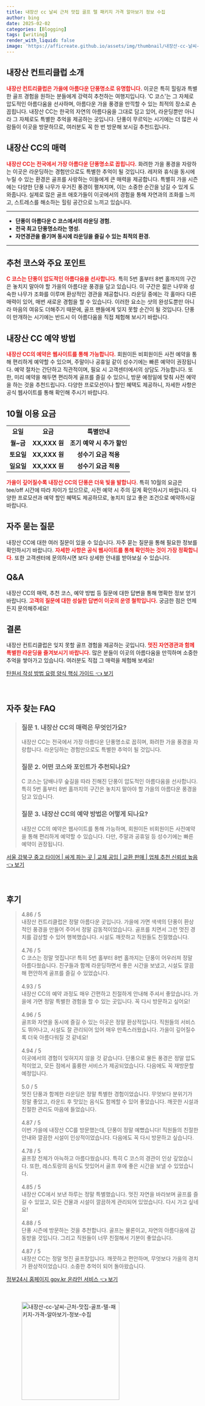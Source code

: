 ```yaml
---
title: 내장산 cc 날씨 근처 맛집 골프 텔 패키지 가격 알아보기 정보 수집
author: bing
date: 2025-02-02
categories: [Blogging]
tags: [writing]
render_with_liquid: false
image: 'https://afficreate.github.io/assets/img/thumbnail/내장산-cc-날씨-근처-맛집-골프-텔-패키지-가격-알아보기-정보-수집.webp'
---
```



<h2 id='내장산_컨트리클럽_소개'>내장산 컨트리클럽 소개</h2>

<p><b><span style="color: #ee2323;">내장산 컨트리클럽은 가을에 아름다운 단풍명소로 유명합니다.</span></b> 이곳은 특히 힐링과 특별한 골프 경험을 원하는 분들에게 강력히 추천하는 여행지입니다. 'C 코스'는 그 자체로 압도적인 아름다움을 선사하며, 아름다운 가을 풍경을 만끽할 수 있는 최적의 장소로 손꼽힙니다. 내장산 CC는 한국의 자연의 아름다움을 그대로 담고 있어, 라운딩뿐만 아니라 그 자체로도 특별한 추억을 제공하는 곳입니다. 단풍이 무르익는 시기에는 더 많은 사람들이 이곳을 방문하므로, 여러분도 꼭 한 번 방문해 보시길 추천드립니다.</p>

<h2 id='내장산_CC의_매력'>내장산 CC의 매력</h2>

<p><b><span style="color: #ee2323;">내장산 CC는 전국에서 가장 아름다운 단풍명소로 꼽힙니다.</span></b> 화려한 가을 풍경을 자랑하는 이곳은 라운딩하는 경험만으로도 특별한 추억이 될 것입니다. 레저와 휴식을 동시에 누릴 수 있는 환경은 골프를 사랑하는 이들에게 큰 매력을 제공합니다. 특별히 가을 시즌에는 다양한 단풍 나무가 우거진 풍경이 펼쳐지며, 이는 소중한 순간을 남길 수 있게 도와줍니다. 실제로 많은 골프 애호가들이 이곳에서의 경험을 통해 자연과의 조화를 느끼고, 스트레스를 해소하는 힐링 공간으로 느끼고 있습니다.</p>

<hr />

<ul>
    <li><b>단풍이 아름다운 C 코스에서의 라운딩 경험.</b></li>
    <li><b>전국 최고 단풍명소라는 명성.</b></li>
    <li><b>자연경관을 즐기며 동시에 라운딩을 즐길 수 있는 최적의 환경.</b></li>
</ul>

<hr />

<h2 id='추천_코스와_주요_포인트'>추천 코스와 주요 포인트</h2>

<p><b><span style="color: #ee2323;">C 코스는 단풍이 압도적인 아름다움을 선사합니다.</span></b> 특히 5번 홀부터 8번 홀까지의 구간은 놓치지 말아야 할 가을의 아름다운 풍경을 담고 있습니다. 이 구간은 젊은 나무와 성숙한 나무가 조화를 이루며 환상적인 경관을 제공합니다. 라운딩 중에는 각 홀마다 다른 매력이 있어, 매번 새로운 경험을 할 수 있습니다. 이러한 요소는 샷의 완성도뿐만 아니라 마음의 여유도 더해주기 때문에, 골프 팬들에게 잊지 못할 순간이 될 것입니다. 단풍이 만개하는 시기에는 반드시 이 아름다움을 직접 체험해 보시기 바랍니다.</p>

<h2 id='내장산_CC_예약_방법'>내장산 CC 예약 방법</h2>

<p><b><span style="color: #ee2323;">내장산 CC의 예약은 웹사이트를 통해 가능합니다.</span></b> 회원이든 비회원이든 사전 예약을 통해 편리하게 예약할 수 있으며, 주말이나 공휴일 같이 성수기에는 빠른 예약이 권장됩니다. 예약 절차는 간단하고 직관적이며, 필요 시 고객센터에서의 상담도 가능합니다. 또한, 미리 예약을 해두면 편리하게 골프를 즐길 수 있으니, 방문 예정일에 맞춰 사전 예약을 하는 것을 추천드립니다. 다양한 프로모션이나 할인 혜택도 제공하니, 자세한 사항은 공식 웹사이트를 통해 확인해 주시기 바랍니다.</p>

<h2 id='10월_이용요금'>10월 이용 요금</h2>

<table>
    <tr>
        <td style="text-align: center; height: 17px;"><b>요일</b></td>
        <td style="text-align: center; height: 17px;"><b>요금</b></td>
        <td style="text-align: center; height: 17px;"><b>특별안내</b></td>
    </tr>
    <tr>
        <td style="text-align: center; height: 17px;"><b>월~금</b></td>
        <td style="text-align: center; height: 17px;"><b>XX,XXX 원</b></td>
        <td style="text-align: center; height: 17px;"><b>조기 예약 시 추가 할인</b></td>
    </tr>
    <tr>
        <td style="text-align: center; height: 17px;"><b>토요일</b></td>
        <td style="text-align: center; height: 17px;"><b>XX,XXX 원</b></td>
        <td style="text-align: center; height: 17px;"><b>성수기 요금 적용</b></td>
    </tr>
    <tr>
        <td style="text-align: center; height: 17px;"><b>일요일</b></td>
        <td style="text-align: center; height: 17px;"><b>XX,XXX 원</b></td>
        <td style="text-align: center; height: 17px;"><b>성수기 요금 적용</b></td>
    </tr>
</table>

<p><b><span style="color: #ee2323;">가을이 깊어질수록 내장산 CC의 단풍은 더욱 빛을 발합니다.</span></b> 특히 10월의 요금은 tee/off 시간에 따라 차이가 있으므로, 사전 예약 시 주의 깊게 확인하시기 바랍니다. 다양한 프로모션과 예약 할인 혜택도 제공하므로, 놓치지 않고 좋은 조건으로 예약하시길 바랍니다.</p>

<h2 id='자주_묻는_질문'>자주 묻는 질문</h2>

<p>내장산 CC에 대한 여러 질문이 있을 수 있습니다. 자주 묻는 질문을 통해 필요한 정보를 확인하시기 바랍니다. <b><span style="color: #ee2323;">자세한 사항은 공식 웹사이트를 통해 확인하는 것이 가장 정확합니다.</span></b> 또한 고객센터에 문의하시면 보다 상세한 안내를 받아보실 수 있습니다. </p>

<h2 id='QNA'>Q&A</h2>

<p>내장산 CC의 매력, 추천 코스, 예약 방법 등 질문에 대한 답변을 통해 명확한 정보 얻기 바랍니다. <b><span style="color: #ee2323;">고객의 질문에 대한 성실한 답변이 이곳의 운영 철학입니다.</span></b> 궁금한 점은 언제든지 문의해주세요!</p>

<h2 id='결론'>결론</h2>

<p>내장산 컨트리클럽은 잊지 못할 골프 경험을 제공하는 곳입니다. <b><span style="color: #ee2323;">멋진 자연경관과 함께 특별한 라운딩을 즐겨보시기 바랍니다.</span></b> 많은 분들이 이곳의 아름다움을 만끽하며 소중한 추억을 쌓아가고 있습니다. 여러분도 직접 그 매력을 체험해 보세요!</p>


<p><a class="click-button" title="탄원서 작성 방법 요령 양식 핵심 가이드" href="https://afficreate.github.io/posts/%ED%83%84%EC%9B%90%EC%84%9C-%EC%9E%91%EC%84%B1-%EB%B0%A9%EB%B2%95-%EC%9A%94%EB%A0%B9-%EC%96%91%EC%8B%9D-%ED%95%B5%EC%8B%AC-%EA%B0%80%EC%9D%B4%EB%93%9C/" rel="dofollow">탄원서 작성 방법 요령 양식 핵심 가이드 👈 보기</a></p><br>
<h2 id='자주_찾는_FAQ'>자주 찾는 FAQ</h2>
<div itemscope="" itemtype="https://schema.org/FAQPage"> 
<blockquote> 
<div itemscope="" itemprop="mainEntity" itemtype="https://schema.org/Question"> 
<h3 itemprop="name">질문 1. 내장산 CC의 매력은 무엇인가요?</h3> 
<div itemscope="" itemprop="acceptedAnswer" itemtype="https://schema.org/Answer"> 
<span itemprop="text"> 
<p>내장산 CC는 전국에서 가장 아름다운 단풍명소로 꼽히며, 화려한 가을 풍경을 자랑합니다. 라운딩하는 경험만으로도 특별한 추억이 될 것입니다.</p> 
</span> 
</div> 
</div> 

<div itemscope="" itemprop="mainEntity" itemtype="https://schema.org/Question"> 
<h3 itemprop="name">질문 2. 어떤 코스와 포인트가 추천되나요?</h3> 
<div itemscope="" itemprop="acceptedAnswer" itemtype="https://schema.org/Answer"> 
<span itemprop="text"> 
<p>C 코스는 담배나무 숲길을 따라 진해진 단풍이 압도적인 아름다움을 선사합니다. 특히 5번 홀부터 8번 홀까지의 구간은 놓치지 말아야 할 가을의 아름다운 풍경을 담고 있습니다.</p> 
</span> 
</div> 
</div> 

<div itemscope="" itemprop="mainEntity" itemtype="https://schema.org/Question"> 
<h3 itemprop="name">질문 3. 내장산 CC의 예약 방법은 어떻게 되나요?</h3> 
<div itemscope="" itemprop="acceptedAnswer" itemtype="https://schema.org/Answer"> 
<span itemprop="text"> 
<p>내장산 CC의 예약은 웹사이트를 통해 가능하며, 회원이든 비회원이든 사전예약을 통해 편리하게 예약할 수 있습니다. 다만, 주말과 공휴일 등 성수기에는 빠른 예약이 권장됩니다.</p> 
</span> 
</div> 
</div> 

</blockquote> 
</div>
<p><a class="click-button" title="서울 강북구 중고 타이어 | 싸게 파는 곳 | 교체 공임 | 교환 판매 | 업체 추천 신뢰성 높음" href="https://afficreate.github.io/posts/%EC%84%9C%EC%9A%B8-%EA%B0%95%EB%B6%81%EA%B5%AC-%EC%A4%91%EA%B3%A0-%ED%83%80%EC%9D%B4%EC%96%B4-%EC%8B%B8%EA%B2%8C-%ED%8C%8C%EB%8A%94-%EA%B3%B3-%EA%B5%90%EC%B2%B4-%EA%B3%B5%EC%9E%84-%EA%B5%90%ED%99%98-%ED%8C%90%EB%A7%A4-%EC%97%85%EC%B2%B4-%EC%B6%94%EC%B2%9C-%EC%8B%A0%EB%A2%B0%EC%84%B1-%EB%86%92%EC%9D%8C/" rel="dofollow">서울 강북구 중고 타이어 | 싸게 파는 곳 | 교체 공임 | 교환 판매 | 업체 추천 신뢰성 높음 👈 보기</a></p><br>
<h2 id='후기'>후기</h2>
<div itemscope itemtype="https://schema.org/Product">
  <blockquote>
  <div itemprop="review" itemscope itemtype="https://schema.org/Review">
      <div itemprop="reviewRating" itemscope itemtype="https://schema.org/Rating"> <span itemprop="ratingValue">4.86</span> / <span itemprop="bestRating">5</span> </div>
      <span itemprop="reviewBody">내장산 컨트리클럽은 정말 아름다운 곳입니다. 가을에 가면 색색의 단풍이 환상적인 풍경을 만들어 주어서 정말 감동적이었습니다. 골프를 치면서 그런 멋진 경치를 감상할 수 있어 행복했습니다. 시설도 깨끗하고 직원들도 친절했습니다.</span>
  </div>
  <br>
  <div itemprop="review" itemscope itemtype="https://schema.org/Review">
      <div itemprop="reviewRating" itemscope itemtype="https://schema.org/Rating"> <span itemprop="ratingValue">4.76</span> / <span itemprop="bestRating">5</span> </div>
      <span itemprop="reviewBody">C 코스는 정말 멋집니다! 특히 5번 홀부터 8번 홀까지는 단풍이 어우러져 정말 아름다웠습니다. 친구들과 함께 라운딩하면서 좋은 시간을 보냈고, 시설도 깔끔해 편안하게 골프를 즐길 수 있었습니다.</span>
  </div>
  <br>
  <div itemprop="review" itemscope itemtype="https://schema.org/Review">
      <div itemprop="reviewRating" itemscope itemtype="https://schema.org/Rating"> <span itemprop="ratingValue">4.93</span> / <span itemprop="bestRating">5</span> </div>
      <span itemprop="reviewBody">내장산 CC의 예약 과정도 매우 간편하고 친절하게 안내해 주셔서 좋았습니다. 가을에 가면 정말 특별한 경험을 할 수 있는 곳입니다. 꼭 다시 방문하고 싶어요!</span>
  </div>
  <br>
  <div itemprop="review" itemscope itemtype="https://schema.org/Review">
      <div itemprop="reviewRating" itemscope itemtype="https://schema.org/Rating"> <span itemprop="ratingValue">4.96</span> / <span itemprop="bestRating">5</span> </div>
      <span itemprop="reviewBody">골프와 자연을 동시에 즐길 수 있는 이곳은 정말 환상적입니다. 직원들의 서비스도 뛰어나고, 시설도 잘 관리되어 있어 매우 만족스러웠습니다. 가을이 깊어질수록 더욱 아름다워질 것 같네요!</span>
  </div>
  <br>
  <div itemprop="review" itemscope itemtype="https://schema.org/Review">
      <div itemprop="reviewRating" itemscope itemtype="https://schema.org/Rating"> <span itemprop="ratingValue">4.94</span> / <span itemprop="bestRating">5</span> </div>
      <span itemprop="reviewBody">이곳에서의 경험이 잊혀지지 않을 것 같습니다. 단풍으로 물든 풍경은 정말 압도적이었고, 모든 점에서 훌륭한 서비스가 제공되었습니다. 다음에도 꼭 재방문할 예정입니다.</span>
  </div>
  <br>
  <div itemprop="review" itemscope itemtype="https://schema.org/Review">
      <div itemprop="reviewRating" itemscope itemtype="https://schema.org/Rating"> <span itemprop="ratingValue">5.0</span> / <span itemprop="bestRating">5</span> </div>
      <span itemprop="reviewBody">멋진 단풍과 함께한 라운딩은 정말 특별한 경험이었습니다. 무엇보다 분위기가 정말 좋았고, 라운드 후 맛있는 음식도 함께할 수 있어 좋았습니다. 깨끗한 시설과 친절한 관리도 마음에 들었습니다.</span>
  </div>
  <br>
  <div itemprop="review" itemscope itemtype="https://schema.org/Review">
      <div itemprop="reviewRating" itemscope itemtype="https://schema.org/Rating"> <span itemprop="ratingValue">4.87</span> / <span itemprop="bestRating">5</span> </div>
      <span itemprop="reviewBody">이번 가을에 내장산 CC를 방문했는데, 단풍이 정말 예뻤습니다! 직원들의 친절한 안내와 깔끔한 시설이 인상적이었습니다. 다음에도 꼭 다시 방문하고 싶습니다.</span>
  </div>
  <br>
  <div itemprop="review" itemscope itemtype="https://schema.org/Review">
      <div itemprop="reviewRating" itemscope itemtype="https://schema.org/Rating"> <span itemprop="ratingValue">4.78</span> / <span itemprop="bestRating">5</span> </div>
      <span itemprop="reviewBody">골프장 전체가 아늑하고 아름다웠습니다. 특히 C 코스의 경관이 인상 깊었습니다. 또한, 레스토랑의 음식도 맛있어서 골프 후에 좋은 시간을 보낼 수 있었습니다.</span>
  </div>
  <br>
  <div itemprop="review" itemscope itemtype="https://schema.org/Review">
      <div itemprop="reviewRating" itemscope itemtype="https://schema.org/Rating"> <span itemprop="ratingValue">4.85</span> / <span itemprop="bestRating">5</span> </div>
      <span itemprop="reviewBody">내장산 CC에서 보낸 하루는 정말 특별했습니다. 멋진 자연을 바라보며 골프를 즐길 수 있었고, 모든 건물과 시설이 깔끔하게 관리되어 있었습니다. 다시 가고 싶네요!</span>
  </div>
  <br>
  <div itemprop="review" itemscope itemtype="https://schema.org/Review">
      <div itemprop="reviewRating" itemscope itemtype="https://schema.org/Rating"> <span itemprop="ratingValue">4.88</span> / <span itemprop="bestRating">5</span> </div>
      <span itemprop="reviewBody">단풍 시즌에 방문하는 것을 추천합니다. 골프는 물론이고, 자연의 아름다움에 감동받을 것입니다. 그리고 직원들이 너무 친절해서 기분이 좋았습니다.</span>
  </div>
  <br>
  <div itemprop="review" itemscope itemtype="https://schema.org/Review">
      <div itemprop="reviewRating" itemscope itemtype="https://schema.org/Rating"> <span itemprop="ratingValue">4.87</span> / <span itemprop="bestRating">5</span> </div>
      <span itemprop="reviewBody">내장산 CC는 정말 멋진 골프장입니다. 깨끗하고 편안하며, 무엇보다 가을의 경치가 환상적이었습니다. 소중한 추억이 되어 돌아왔습니다.</span>
  </div>
  </blockquote>
</div>
<p><a class="click-button" title="정부24시 홈페이지 gov.kr 온라인 서비스" href="https://afficreate.github.io/posts/%EC%A0%95%EB%B6%8024%EC%8B%9C-%ED%99%88%ED%8E%98%EC%9D%B4%EC%A7%80-gov.kr-%EC%98%A8%EB%9D%BC%EC%9D%B8-%EC%84%9C%EB%B9%84%EC%8A%A4/" rel="dofollow">정부24시 홈페이지 gov.kr 온라인 서비스 👈 보기</a></p><br>
<figure class="image"><img src="https://afficreate.github.io/assets/img/thumbnail/내장산-cc-날씨-근처-맛집-골프-텔-패키지-가격-알아보기-정보-수집.webp" alt="내장산-cc-날씨-근처-맛집-골프-텔-패키지-가격-알아보기-정보-수집" width="256" height="256"></figure>